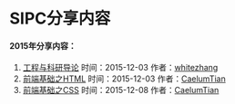 # SIPC分享内容
#### 2015年分享内容：
1. [工程与科研导论](http://sipc115.github.io/sharing/share/course-1/course1.pdf) 时间：2015-12-03 作者：[whitezhang](https://github.com/whitezhang)  
2. [前端基础之HTML](http://sipc115.github.io/sharing/share/course-2/index.html) 时间：2015-12-03 作者：[CaelumTian](https://github.com/T-phantom)
3. [前端基础之CSS](http://sipc115.github.io/sharing/share/course-3/index.html) 时间：2015-12-08 作者：[CaelumTian](https://github.com/T-phantom)
